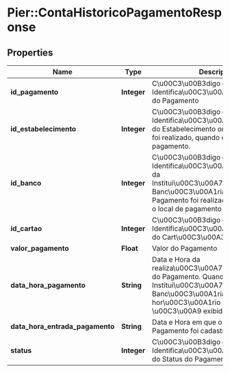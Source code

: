 # Pier::ContaHistoricoPagamentoResponse

## Properties
Name | Type | Description | Notes
------------ | ------------- | ------------- | -------------
**id_pagamento** | **Integer** | C\u00C3\u00B3digo de Identifica\u00C3\u00A7\u00C3\u00A3o do Pagamento | [optional] 
**id_estabelecimento** | **Integer** | C\u00C3\u00B3digo de Identifica\u00C3\u00A7\u00C3\u00A3o do Estabelecimento onde o Pagamento foi realizado, quando este for o local de pagamento. | [optional] 
**id_banco** | **Integer** | C\u00C3\u00B3digo de Identifica\u00C3\u00A7\u00C3\u00A3o da Institui\u00C3\u00A7\u00C3\u00A3o Banc\u00C3\u00A1ria onde o Pagamento foi realizado, quando este for o local de pagamento | [optional] 
**id_cartao** | **Integer** | C\u00C3\u00B3digo de Identifica\u00C3\u00A7\u00C3\u00A3o do Cart\u00C3\u00A3o | [optional] 
**valor_pagamento** | **Float** | Valor do Pagamento | [optional] 
**data_hora_pagamento** | **String** | Data e Hora da realiza\u00C3\u00A7\u00C3\u00A3o do Pagamento. Quando feito em Institui\u00C3\u00A7\u00C3\u00A3o Banc\u00C3\u00A1ria, o hor\u00C3\u00A1rio do pagamento \u00C3\u00A9 exibido com valor zero | [optional] 
**data_hora_entrada_pagamento** | **String** | Data e Hora em que o registro do Pagamento foi cadastrado | [optional] 
**status** | **Integer** | C\u00C3\u00B3digo de Identifica\u00C3\u00A7\u00C3\u00A3o do Status do Pagamento | [optional] 



